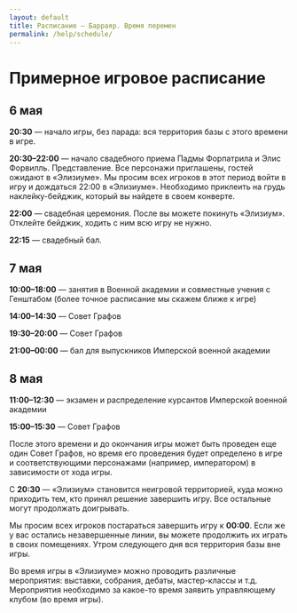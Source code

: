 ```yaml
---
layout: default
title: Расписание — Барраяр. Время перемен
permalink: /help/schedule/
---
```


# Примерное игровое расписание

## 6 мая

__20:30__ — начало игры, без парада: вся территория базы с этого времени в игре.

__20:30–22:00__ — начало свадебного приема Падмы Форпатрила и Элис Форвилль. Представление. Все персонажи приглашены, гостей ожидают в «Элизиуме». Мы просим всех игроков в этот период войти в игру и дождаться 22:00 в «Элизиуме». Необходимо приклеить на грудь наклейку-бейджик, который вы найдете в своем конверте.

__22:00__ — свадебная церемония. После вы можете покинуть «Элизиум». Отклейте бейджик, ходить с ним всю игру не нужно.

__22:15__ — свадебный бал.

## 7 мая

__10:00–18:00__ — занятия в Военной академии и совместные учения с Генштабом (более точное расписание мы скажем ближе к игре)

__14:00–14:30__ — Совет Графов

__19:30–20:00__ — Совет Графов

__21:00–00:00__ — бал для выпускников Имперской военной академии

## 8 мая

__11:00–12:30__ — экзамен и распределение курсантов Имперской военной академии

__15:00–15:30__ — Совет Графов

После этого времени и до окончания игры может быть проведен еще один Совет Графов, но время его проведения будет определено в игре и соответствующими персонажами (например, императором) в зависимости от хода игры.

С __20:30__ — «Элизиум» становится неигровой территорией, куда можно приходить тем, кто принял решение завершить игру. Все остальные могут продолжать доигрывать.

Мы просим всех игроков постараться завершить игру к __00:00__. Если же у вас остались незавершенные линии, вы можете продолжить их играть в своих помещениях. Утром следующего дня вся территория базы вне игры.

Во время игры в «Элизиуме» можно проводить различные мероприятия: выставки, собрания, дебаты, мастер-классы и т.д. Мероприятия необходимо за какое-то время заявить управляющему клубом (во время игры).
